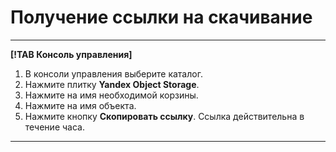 # Получение ссылки на скачивание

---

**[!TAB Консоль управления]**

1. В консоли управления выберите каталог.
1. Нажмите плитку **Yandex Object Storage**.
1. Нажмите на имя необходимой корзины.
1. Нажмите на имя объекта.
1. Нажмите кнопку **Скопировать ссылку**.
    Ссылка действительна в течение часа.

---
